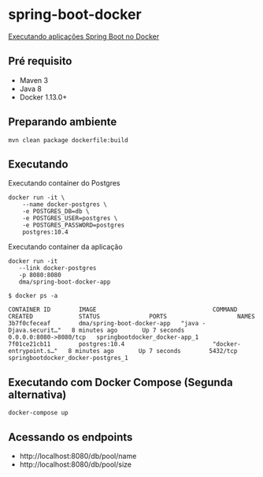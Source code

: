 # spring-boot-docker

[Executando aplicações Spring Boot no Docker](https://wp.me/p5RSbg-fO)

## Pré requisito
- Maven 3
- Java 8
- Docker 1.13.0+

## Preparando ambiente
```
mvn clean package dockerfile:build 
```

## Executando

Executando container do Postgres
```
docker run -it \    
    --name docker-postgres \    
    -e POSTGRES_DB=db \   
    -e POSTGRES_USER=postgres \   
    -e POSTGRES_PASSWORD=postgres  
    postgres:10.4
```

Executando container da aplicação
```
docker run -it     
   --link docker-postgres     
   -p 8080:8080    
   dma/spring-boot-docker-app
```

```
$ docker ps -a

CONTAINER ID        IMAGE                                 COMMAND                  CREATED             STATUS              PORTS                    NAMES
3b7f0cfeceaf        dma/spring-boot-docker-app   "java -Djava.securit…"   8 minutes ago       Up 7 seconds        0.0.0.0:8080->8080/tcp   springbootdocker_docker-app_1
7f01ce21cb11        postgres:10.4                         "docker-entrypoint.s…"   8 minutes ago       Up 7 seconds        5432/tcp                 springbootdocker_docker-postgres_1
```

## Executando com Docker Compose (Segunda alternativa)

```
docker-compose up
```

## Acessando os endpoints

- http://localhost:8080/db/pool/name
- http://localhost:8080/db/pool/size
